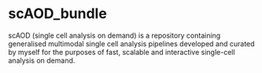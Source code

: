 # scAOD_bundle
scAOD (single cell analysis on demand) is a repository containing generalised multimodal single cell analysis pipelines developed and curated by myself for the purposes of fast, scalable and interactive single-cell analysis on demand.
